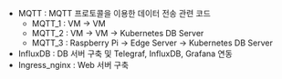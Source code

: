 - MQTT : MQTT 프로토콜을 이용한 데이터 전송 관련 코드
  - MQTT_1 : VM -> VM
  - MQTT_2 : VM -> VM -> Kubernetes DB Server
  - MQTT_3 : Raspberry Pi -> Edge Server -> Kubernetes DB Server
- InfluxDB : DB 서버 구축 및 Telegraf, InfluxDB, Grafana 연동
- Ingress_nginx : Web 서버 구축
